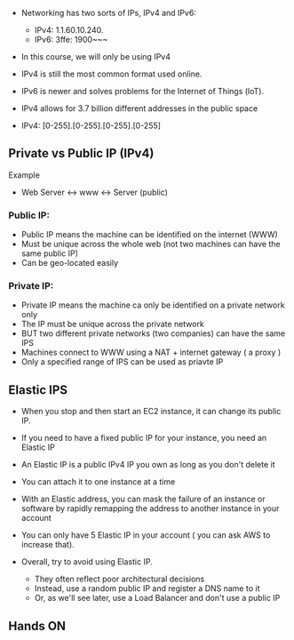 - Networking has two sorts of IPs, IPv4 and IPv6:
	- IPv4: 1.1.60.10.240.
	- IPv6: 3ffe: 1900~~~


- In this course, we will only be using IPv4
- IPv4 is still the most common format used online.
- IPv6 is newer and solves problems for the Internet of Things (loT).

- IPv4 allows for 3.7 billion different addresses in the public space 
- IPv4: [0-255].[0-255].[0-255].[0-255]


## Private vs Public IP (IPv4)

Example 
- Web Server <-> www <-> Server (public)



### Public IP: 
- Public IP means the machine can be identified on the internet (WWW)
- Must be unique across the whole web (not two machines can have the same public IP)
- Can be geo-located easily 

### Private IP:
- Private IP means the machine ca only be identified on a private network only 
- The IP must be unique across the private network 
- BUT two different private networks (two companies) can have the same IPS
- Machines connect to WWW using a NAT + internet gateway ( a proxy )
- Only a specified range of IPS can be used as priavte IP
  


## Elastic IPS 

- When you stop and then start an EC2 instance, it can change its public IP.
- If you need to have a fixed public IP for your instance, you need an Elastic IP 
- An Elastic IP is a public IPv4 IP you own as long as you don't delete it
- You can attach it to one instance at a time 

- With an Elastic address, you can mask the failure of an instance or software by rapidly remapping the address to another instance in your account 

- You can only have 5 Elastic IP in your account ( you can ask AWS to increase that).

- Overall, try to avoid using Elastic IP.
	- They often reflect poor architectural decisions 
	- Instead, use a random public IP and register a DNS name to it 
	- Or, as we'll see later, use a Load Balancer and don't use a public IP


## Hands ON


##